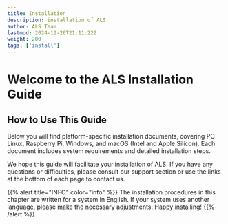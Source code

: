 ```yaml
---
title: Installation
description: installation of ALS
author: ALS Team
lastmod: 2024-12-26T21:11:22Z
weight: 200
tags: ['install']
---
```


# Welcome to the ALS Installation Guide

## How to Use This Guide
Below you will find platform-specific installation documents, covering PC Linux, Raspberry Pi, Windows, and macOS 
(Intel and Apple Silicon). Each document includes system requirements and detailed installation steps.

We hope this guide will facilitate your installation of ALS. If you have any questions or difficulties, please consult
our support section or use the links at the bottom of each page to contact us.

{{% alert title="INFO" color="info" %}}
The installation procedures in this chapter are written for a system in English. If your system uses another language,
please make the necessary adjustments. Happy installing!
{{% /alert %}}
